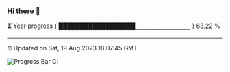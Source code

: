 ### Hi there 👋

⏳ Year progress { ██████████████████▁▁▁▁▁▁▁▁▁▁▁▁ } 63.22 %

---

⏰ Updated on Sat, 19 Aug 2023 18:07:45 GMT

![Progress Bar CI](https://github.com/Shyam-Makwana/GitHub-Actions-Demo/workflows/Progress%20Bar%20CI/badge.svg)
